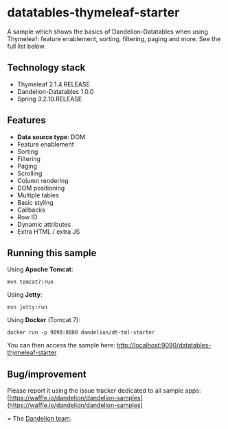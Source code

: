 datatables-thymeleaf-starter
=================================================================

A sample which shows the basics of Dandelion-Datatables when using Thymeleaf: feature enablement, sorting, filtering, paging and more. See the full list below.

## Technology stack

 - Thymeleaf 2.1.4.RELEASE
 - Dandelion-Datatables 1.0.0
 - Spring 3.2.10.RELEASE

## Features

 - __Data source type__: DOM
 - Feature enablement
 - Sorting
 - Filtering
 - Paging
 - Scrolling
 - Column rendering
 - DOM positioning
 - Multiple tables
 - Basic styling
 - Callbacks
 - Row ID
 - Dynamic attributes
 - Extra HTML / extra JS

## Running this sample

Using __Apache Tomcat__:

    mvn tomcat7:run

Using __Jetty__:

    mvn jetty:run

Using __Docker__ (Tomcat 7):

    docker run -p 9090:8080 dandelion/dt-tml-starter

You can then access the sample here: [http://localhost:9090/datatables-thymeleaf-starter](http://localhost:9090/datatables-thymeleaf-starter)
    
## Bug/improvement

Please report it using the issue tracker dedicated to all sample apps: [https://waffle.io/dandelion/dandelion-samples](https://waffle.io/dandelion/dandelion-samples)

=
The [Dandelion team](http://dandelion.github.io/team/).